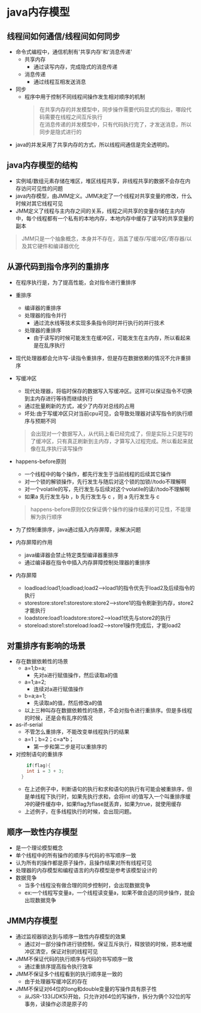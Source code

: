 # java内存模型
## 线程间如何通信/线程间如何同步
* 命令式编程中，通信机制有'共享内存'和'消息传递'
    * 共享内存
        * 通过读写内存，完成隐式的消息传递
    * 消息传递
        * 通过线程互相发送消息
* 同步
    * 程序中用于控制不同线程间操作发生相对顺序的机制
        > 在共享内存的并发模型中，同步操作需要代码显式的指出，哪段代码需要在线程之间互斥执行  
    在消息传递的并发模型中，只有代码执行完了，才发送消息，所以同步是隐式进行的  
* java的并发采用了共享内存的方式，所以线程间通信是完全透明的。

## java内存模型的结构
* 实例域/数组元素存储在堆区，堆区线程共享，非线程共享的数据不会存在内存访问可见性的问题
* java内存模型，由JMM定义。JMM决定了一个线程对共享变量的修改，什么时候对其它线程可见
* JMM定义了线程与主内存之间的关系，线程之间共享的变量存储在主内存中，每个线程都有一个私有的本地内存，本地内存中缓存了读写的共享变量的副本
> JMM只是一个抽象概念，本身并不存在，涵盖了缓存/写缓冲区/寄存器/以及其它硬件和编译器优化

## 从源代码到指令序列的重排序
* 在程序执行是，为了提高性能，会对指令进行重排序
* 重排序
    * 编译器的重排序
    * 处理器的指令并行
        * 通过流水线等技术实现多条指令同时并行执行的并行技术
    * 处理器的重排序
        * 由于读写的时候可能发生在缓冲区，可能发生在主内存，所以看起来是在乱序执行
* 现代处理器都会允许写-读指令重排序，但是存在数据依赖的情况不允许重排序

* 写缓冲区
    * 现代处理器，将临时保存的数据写入写缓冲区。这样可以保证指令不切换到主内存进行等待而继续执行
    * 通过批量刷新的方式，减少了内存对总线的占用
    * 坏处:由于写缓冲区只对当前cpu可见，会导致处理器对读写指令的执行顺序与预期不同
    > 会出现对一个数据写入，从代码上看已经完成了，但是实际上只是写的了缓冲区，只有真正刷新到主内存，才算写入过程完成。所以看起来就像在乱序执行读写操作
    
* happens-before原则
    * 一个线程中的每个操作，都先行发生于当前线程的后续其它操作
    * 对一个锁的解锁操作，先行发生与随后对这个锁的加锁//todo不理解啊
    * 对一个volatile的写，先行发生与后续对这个volatile的读//todo不理解啊
    * 如果a 先行发生与b ，b 先行发生与 c ，则 a 先行发生与 c
    > happens-before原则仅仅保证俩个操作的操作结果的可见性，不能理解为执行顺序

* 为了控制重排序，java通过插入内存屏障，来解决问题
* 内存屏障的作用
    * java编译器会禁止特定类型编译器重排序
    * 通过编译器在指令中插入内存屏障控制处理器的重排序
* 内存屏障
    * loadload:load1;loadload;load2-->load1的指令优先于load2及后续指令的执行
    * storestore:store1:storestore:store2-->store1的指令刷新到内存，store2才能执行
    * loadstore:load1:loadstore:store2-->load1优先与store2的执行
    * storeload:store1:storeload:load2-->store1操作完成后，才能load2
    
## 对重排序有影响的场景
* 存在数据依赖性的场景
    * a=1;b=a;
        * 先对a进行赋值操作，然后读取a的值
    * a=1;a=2;
        * 连续对a进行赋值操作
    * b=a;a=1;
        * 先读取a的值，然后修改a的值
    * 以上三种叫存在数据依赖性的场景，不会对指令进行重排序。但是多线程的时候，还是会有乱序的情况
* as-if-serial
    * 不管怎么重排序，不能改变单线程执行的结果
    * a=1；b=2；c=a*b；
        * 第一步和第二步是可以重排序的
* 对控制语句的重排序
    ```java
        if(flag){
        int i = 3 + 3;
      }
    ```
    * 在上述例子中，判断语句的执行和求和语句的执行有可能会被重排序，但是单线程下执行时，如果先执行求和，会将int i的值写入一个叫重排序缓冲的硬件缓存中，如果flag为flase就丢弃，如果为true，就使用缓存
    * 上述例子，在多线程执行的时候，会出现问题。

## 顺序一致性内存模型
* 是一个理论模型概念
* 单个线程中的所有操作的顺序与代码的书写顺序一致
* 认为所有的操作都是原子操作，且操作结果对所有线程可见
* 处理器的内存模型和编程语言的内存模型是参考该模型设计的
* 数据竞争
    * 当多个线程没有做合理的同步控制时，会出现数据竞争
    * ex:一个线程写变量a，一个线程读变量a，如果不做合适的同步操作，就会出现数据竞争
    
## JMM内存模型
* 通过监视器锁达到与顺序一致性内存模型的效果
    * 通过对一部分操作进行锁控制，保证互斥执行，释放锁的时候，把本地缓冲区清空，保证对别的线程可见
* JMM不保证代码的执行顺序与代码的书写顺序一致
    * 通过重排序提高指令执行效率
* JMM不保证多个线程看到的执行顺序是一致的
    * 由于处理器写缓冲区的存在
* JMM不保证对64位的long和double变量的写操作具有原子性
    * 从JSR-133(JDK5)开始，只允许对64位的写操作，拆分为俩个32位的写事务，读操作必须是原子的

    
